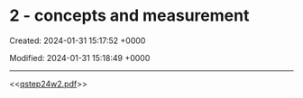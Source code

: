 # 2 - concepts and measurement

Created: 2024-01-31 15:17:52 +0000

Modified: 2024-01-31 15:18:49 +0000

---

<<[qstep24w2.pdf](../../media/qstep24w2.pdf)>>
